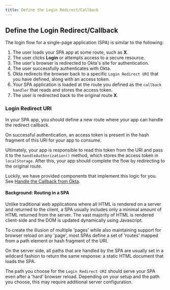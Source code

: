 ```yaml
---
title: Define the Login Redirect/Callback
---
```

## Define the Login Redirect/Callback

The login flow for a single-page application (SPA) is similar to the following:

1. The user loads your SPA app at some route, such as **X**.
2. The user clicks **Login** or attempts access to a secure resource.
3. The user's browser is redirected to Okta's site for authentication.
4. The user successfully authenticates with Okta.
5. Okta redirects the browser back to a specific `Login Redirect URI` that you have defined, along with an access token.
6. Your SPA application is loaded at the route you defined as the `callback handler` that reads and stores the access token.
7. The user is redirected back to the original route **X**.

### Login Redirect URI

In your SPA app, you should define a new route where your app can handle the redirect callback.

On successful authentication, an access token is present in the hash fragment of this URI for your app to consume.

Ultimately, your app is responsible to read this token from the URI and pass it to the `handleAuthorization()` method, which  stores the access token in `localStorage`. After this, your app should complete the flow by redirecting to the original route. 

Luckily, we have provided components that implement this logic for you. See [Handle the Callback from Okta](handle-the-callback-from-Okta).

#### Background: Routing in a SPA

Unlike traditional web applications where all HTML is rendered on a server and returned to the client, a SPA usually includes only a minimal amount of HTML returned from the server. The vast majority of HTML is rendered client-side and the DOM is updated dynamically using Javascript.

To create the illusion of multiple 'pages' while also maintaining support for browser reload on any 'page', most SPAs define a set of 'routes' mapped from a path element or hash fragment of the URI.

On the server side, all paths that are handled by the SPA are usually set in a wildcard fashion to return the same response: a static HTML document that loads the SPA.

The path you choose for the `Login Redirect URI` should serve your SPA even after a 'hard' browser reload. Depending on your setup and the path you choose, this may require additional server configuration.






